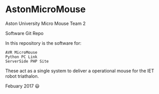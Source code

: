 # AstonMicroMouse
Aston University Micro Mouse Team 2


Software Git Repo

In this repository is the software for:
	
	AVR MicroMouse
	Python PC Link
	ServerSide PHP Site

These act as a single system to deliver a operational mouse for the IET robot triathalon.


Febuary
2017
:smiley:

